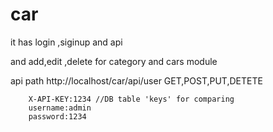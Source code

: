 # car
it has login ,siginup and api

and add,edit ,delete for category and cars module

api path http://localhost/car/api/user
        GET,POST,PUT,DETETE
        
        X-API-KEY:1234 //DB table 'keys' for comparing 
        username:admin
        password:1234
        
